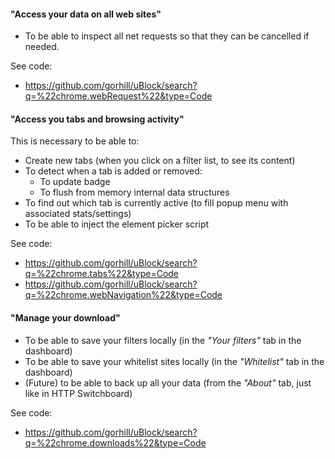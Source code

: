 #### "Access your data on all web sites"

- To be able to inspect all net requests so that they can be cancelled if needed.

See code:
- <https://github.com/gorhill/uBlock/search?q=%22chrome.webRequest%22&type=Code>

#### "Access you tabs and browsing activity"

This is necessary to be able to:

- Create new tabs (when you click on a filter list, to see its content)
- To detect when a tab is added or removed:
    - To update badge
    - To flush from memory internal data structures
- To find out which tab is currently active (to fill popup menu with associated stats/settings)
- To be able to inject the element picker script

See code:
- <https://github.com/gorhill/uBlock/search?q=%22chrome.tabs%22&type=Code>
- <https://github.com/gorhill/uBlock/search?q=%22chrome.webNavigation%22&type=Code>

#### "Manage your download"

- To be able to save your filters locally (in the _"Your filters"_ tab in the dashboard)
- To be able to save your whitelist sites locally (in the _"Whitelist"_ tab in the dashboard)
- (Future) to be able to back up all your data (from the _"About"_ tab, just like in HTTP Switchboard)

See code:
- <https://github.com/gorhill/uBlock/search?q=%22chrome.downloads%22&type=Code>